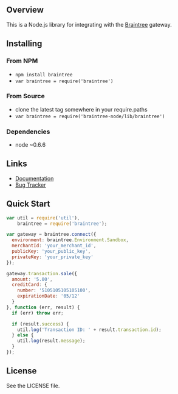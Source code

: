 ## Overview

This is a Node.js library for integrating with the [Braintree](http://www.braintreepayments.com) gateway.

## Installing

### From NPM

* `npm install braintree`
* `var braintree = require('braintree')`

### From Source

* clone the latest tag somewhere in your require.paths
* `var braintree = require('braintree-node/lib/braintree')`

### Dependencies

* node ~0.6.6

## Links

* [Documentation](http://www.braintreepayments.com/docs/node)
* [Bug Tracker](http://github.com/braintree/braintree_node/issues)

## Quick Start
```javascript
var util = require('util'),
    braintree = require('braintree');

var gateway = braintree.connect({
  environment: braintree.Environment.Sandbox,
  merchantId: 'your_merchant_id',
  publicKey: 'your_public_key',
  privateKey: 'your_private_key'
});

gateway.transaction.sale({
  amount: '5.00',
  creditCard: {
    number: '5105105105105100',
    expirationDate: '05/12'
  }
}, function (err, result) {
  if (err) throw err;

  if (result.success) {
    util.log('Transaction ID: ' + result.transaction.id);
  } else {
    util.log(result.message);
  }
});
```

## License

See the LICENSE file.
